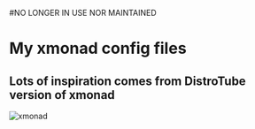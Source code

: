 #NO LONGER IN USE NOR MAINTAINED

# My xmonad config files 
## Lots of inspiration comes from DistroTube version of xmonad

![xmonad](https://gitlab.com/Shoto31/dotfiles/-/raw/master/screenshots/xmonad.png)
